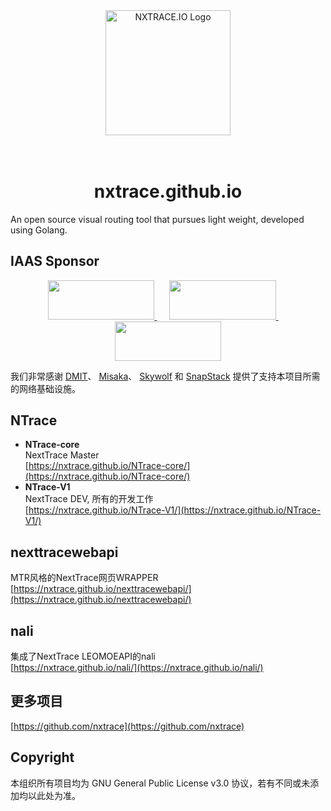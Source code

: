 <div align="center">

<img src="https://github.com/nxtrace/NTrace-core/blob/main/asset/logo.png?raw=true" height="200px" alt="NXTRACE.IO Logo"/>

</div>

<h1 align="center">
  <br>nxtrace.github.io<br>
</h1>

An open source visual routing tool that pursues light weight, developed using Golang.

## IAAS Sponsor

<div style="text-align: center;">
    <a href="https://dmit.io">
        <img src="https://www.dmit.io/templates/dmit_theme_2020/dmit/assets/images/dmit_logo_with_text_blue.svg" width="170.7" height="62.9">
    </a>
    &nbsp;&nbsp;&nbsp;&nbsp;
    <a href="https://misaka.io" >
        <img src="https://www.jsdelivr.com/assets/8997e39e1f9d776502ab4d7cdff9d1608aa67aaf/img/globalping/sponsors/misaka.svg" width="170.7" height="62.9">
    </a>
    &nbsp;&nbsp;&nbsp;&nbsp;
    <a href="https://portal.saltyfish.io" >
        <img src="https://snapstack-static.vnc.xyz/static/logo.svg" width="170.7" height="62.9">
    </a>
</div>



我们非常感谢 [DMIT](https://dmit.io)、 [Misaka](https://misaka.io)、 [Skywolf](https://skywolf.cloud) 和 [SnapStack](https://portal.saltyfish.io) 提供了支持本项目所需的网络基础设施。


## NTrace
- **NTrace-core**<br>
  NextTrace Master<br>
  [https://nxtrace.github.io/NTrace-core/](https://nxtrace.github.io/NTrace-core/)
- **NTrace-V1**<br>
  NextTrace DEV, 所有的开发工作<br>
  [https://nxtrace.github.io/NTrace-V1/](https://nxtrace.github.io/NTrace-V1/)

## nexttracewebapi
  MTR风格的NextTrace网页WRAPPER<br>
  [https://nxtrace.github.io/nexttracewebapi/](https://nxtrace.github.io/nexttracewebapi/)
  
## nali
  集成了NextTrace LEOMOEAPI的nali<br>
  [https://nxtrace.github.io/nali/](https://nxtrace.github.io/nali/)

## 更多项目
  [https://github.com/nxtrace](https://github.com/nxtrace)

## Copyright
  本组织所有项目均为 GNU General Public License v3.0 协议，若有不同或未添加均以此处为准。
